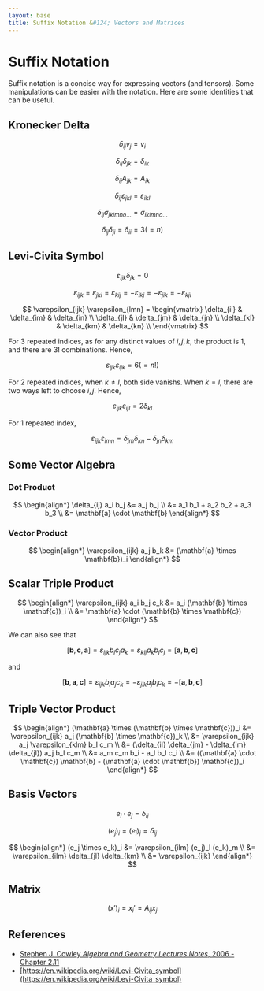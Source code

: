 ```yaml
---
layout: base
title: Suffix Notation &#124; Vectors and Matrices
---
```


# Suffix Notation

Suffix notation is a concise way for expressing vectors (and tensors).
Some manipulations can be easier with the notation.
Here are some identities that can be useful.

## Kronecker Delta

$$
\delta_{ij} v_j = v_i
$$

$$
\delta_{ij} \delta_{jk} = \delta_{ik}
$$

$$
\delta_{ij} A_{jk} = A_{ik}
$$

$$
\delta_{ij} \varepsilon_{jkl} = \varepsilon_{ikl}
$$

$$
\delta_{ij} \sigma_{jklmno...} = \sigma_{iklmno...}
$$

$$
\delta_{ij} \delta_{ji} = \delta_{ii} = 3 (= n)
$$

## Levi-Civita Symbol

$$
\varepsilon_{ijk} \delta_{jk} = 0
$$

$$
\varepsilon_{ijk} = \varepsilon_{jki} = \varepsilon_{kij} = -\varepsilon_{ikj} = -\varepsilon_{jik} = -\varepsilon_{kji}
$$

$$
\varepsilon_{ijk} \varepsilon_{lmn} = \begin{vmatrix}
\delta_{il} & \delta_{im} & \delta_{in} \\
\delta_{jl} & \delta_{jm} & \delta_{jn} \\
\delta_{kl} & \delta_{km} & \delta_{kn} \\
\end{vmatrix}
$$

For 3 repeated indices, as for any distinct values of $i, j, k$, the product is $1$, and there are $3!$ combinations. Hence,

$$
\varepsilon_{ijk} \varepsilon_{ijk} = 6 (= n!)
$$

For 2 repeated indices, when $k \not = l$, both side vanishs. When $k = l$, there are two ways left to choose $i, j$. Hence,

$$
\varepsilon_{ijk} \varepsilon_{ijl} = 2 \delta_{kl}
$$

For 1 repeated index,

$$
\varepsilon_{ijk} \varepsilon_{imn} = \delta_{jm} \delta_{kn} - \delta_{jn} \delta_{km}
$$

## Some Vector Algebra

### Dot Product

$$
\begin{align*}
\delta_{ij} a_i b_j &= a_j b_j \\
&= a_1 b_1 + a_2 b_2 + a_3 b_3 \\
&= \mathbf{a} \cdot \mathbf{b}
\end{align*}
$$

### Vector Product

$$
\begin{align*}
\varepsilon_{ijk} a_j b_k &= (\mathbf{a} \times \mathbf{b})_i
\end{align*}
$$

## Scalar Triple Product

$$
\begin{align*}
\varepsilon_{ijk} a_i b_j c_k &= a_i (\mathbf{b} \times \mathbf{c})_i \\
&= \mathbf{a} \cdot (\mathbf{b} \times \mathbf{c})
\end{align*}
$$

We can also see that

$$
[\mathbf{b}, \mathbf{c}, \mathbf{a}] = \varepsilon_{ijk} b_i c_j a_k = \varepsilon_{kij} a_k b_i c_j = [\mathbf{a}, \mathbf{b}, \mathbf{c}]
$$

and

$$
[\mathbf{b}, \mathbf{a}, \mathbf{c}] = \varepsilon_{ijk} b_i a_j c_k = -\varepsilon_{jik} a_j b_i c_k = -[\mathbf{a}, \mathbf{b}, \mathbf{c}]
$$

## Triple Vector Product

$$
\begin{align*}
(\mathbf{a} \times (\mathbf{b} \times \mathbf{c}))_i &= \varepsilon_{ijk} a_j (\mathbf{b} \times \mathbf{c})_k \\
&= \varepsilon_{ijk} a_j \varepsilon_{klm} b_l c_m \\
&= (\delta_{il} \delta_{jm} - \delta_{im} \delta_{jl}) a_j b_l c_m \\
&= a_m c_m b_i - a_l b_l c_i \\
&= ((\mathbf{a} \cdot \mathbf{c}) \mathbf{b} - (\mathbf{a} \cdot \mathbf{b}) \mathbf{c})_i
\end{align*}
$$

## Basis Vectors

$$
e_i \cdot e_j = \delta_{ij}
$$

$$
(e_j)_i = (e_i)_j = \delta_{ij}
$$

$$
\begin{align*}
(e_j \times e_k)_i &= \varepsilon_{ilm} (e_j)_l (e_k)_m \\
&= \varepsilon_{ilm} \delta_{jl} \delta_{km} \\
&= \varepsilon_{ijk}
\end{align*}
$$

## Matrix

$$
(\mathsf{x}')_i = x_i' = A_{ij} x_j
$$

## References

* [Stephen J. Cowley _Algebra and Geometry Lectures Notes_, 2006 - Chapter 2.11](https://www.damtp.cam.ac.uk/user/sjc1/teaching/AandG/notes.pdf)
* [https://en.wikipedia.org/wiki/Levi-Civita_symbol](https://en.wikipedia.org/wiki/Levi-Civita_symbol)
